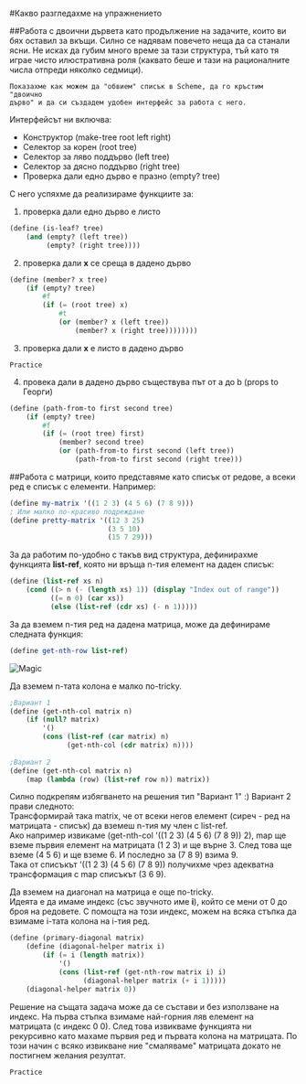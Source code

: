 #Какво разгледахме на упражнението

##Работа с двоични дървета
като продължение на задачите, които ви бях оставил за вкъщи. Силно се надявам
повечето неща да са станали ясни. Не исках да губим много време за тази
структура, тъй като тя играе чисто илюстративна роля (каквато беше и тази
на рационалните числа отпреди няколко седмици).
```
Показахме как можем да "обвием" списък в Scheme, да го кръстим "двоично
дърво" и да си създадем удобен интерфейс за работа с него.
```

Интерфейсът ни включва:
+ Конструктор (make-tree root left right)
+ Селектор за корен (root tree)
+ Селектор за ляво поддърво (left tree)
+ Селектор за дясно поддърво (right tree)
+ Проверка дали едно дърво е празно (empty? tree)

С него успяхме да реализираме функциите за:

1. проверка дали едно дърво е листо
```Scheme
(define (is-leaf? tree)
    (and (empty? (left tree))
         (empty? (right tree))))
```

2. проверка дали **х** се среща в дадено дърво
```Scheme
(define (member? x tree)
    (if (empty? tree)
        #f
        (if (= (root tree) x)
            #t
            (or (member? x (left tree))
                (member? x (right tree))))))))
```

3. проверка дали **х** е листо в дадено дърво
```
Practice
```

4. провека дали в дадено дърво съществува път от а до b (props to Георги)
```Scheme
(define (path-from-to first second tree)
    (if (empty? tree)
        #f
        (if (= (root tree) first)
            (member? second tree)
            (or (path-from-to first second (left tree))
                (path-from-to first second (right tree)))
```

##Работа с матрици,
които представяме като списък от редове, а всеки ред е списък с елементи.
Например:
```Scheme
(define my-matrix '((1 2 3) (4 5 6) (7 8 9)))
; Или малко по-красиво подреждане
(define pretty-matrix '((12 3 25)
                        (3 5 10)
                        (15 7 29)))
```

За да работим по-удобно с такъв вид структура, дефинирахме функцията
**list-ref**, която ни връща n-тия елемент на даден списък:

```Scheme
(define (list-ref xs n)
    (cond ((> n (- (length xs) 1)) (display "Index out of range"))
          ((= n 0) (car xs))
          (else (list-ref (cdr xs) (- n 1)))))
```

За да вземем n-тия ред на дадена матрица, може да дефинираме следната функция:
```Scheme
(define get-nth-row list-ref)
```
![Magic](http://gifyu.com/images/magicb41e5.gif)

Да вземем n-тата колона е малко по-tricky.

```Scheme
;Вариант 1
(define (get-nth-col matrix n)
    (if (null? matrix)
        '()
        (cons (list-ref (car matrix) n)
              (get-nth-col (cdr matrix) n))))
              
;Вариант 2
(define (get-nth-col matrix n)
    (map (lambda (row) (list-ref row n)) matrix))
```
Силно подкрепям избягването на решения тип "Вариант 1" :)
Вариант 2 прави следното:  
Трансформирай така matrix, че от всеки негов елемент (сиреч - ред на матрицата - списък)
да вземеш n-тия му член с list-ref.  
Ако например извикаме (get-nth-col '((1 2 3) (4 5 6) (7 8 9)) 2),
map ще вземе първия елемент на матрицата (1 2 3) и ще върне 3. След това
ще вземе (4 5 6) и ще вземе 6. И последно за (7 8 9) взима 9.  
Така от списъкът '((1 2 3) (4 5 6) (7 8 9)) получихме чрез адекватна трансформация с map
списъкът (3 6 9).

Да вземем на диагонал на матрица е още по-tricky.  
Идеята е да имаме индекс (със звучното име **i**), който се мени
от 0 до броя на редовете. С помощта на този индекс, можем на всяка стъпка да взимаме
i-тата колона на i-тия ред.

```Scheme
(define (primary-diagonal matrix)
    (define (diagonal-helper matrix i)
        (if (= i (length matrix))
            '()
            (cons (list-ref (get-nth-row matrix i) i)
                  (diagonal-helper matrix (+ i 1)))))
    (diagonal-helper matrix 0))
```

Решение на същата задача може да се състави и без използване на индекс.
На първа стъпка взимаме най-горния ляв елемент на матрицата (с индекс 0 0).
След това извикваме функцията ни рекурсивно като махаме първия ред и първата колона на матрицата.
По този начин с всяко извикване ние "смаляваме" матрицата докато не постигнем желания резултат.

```Scheme
Practice
```
